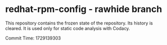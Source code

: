 # redhat-rpm-config - rawhide branch

This repository contains the frozen state of the repository.
Its history is cleared. It is used only for static code
analysis with Codacy.

Commit Time: 1729139303
